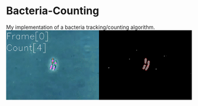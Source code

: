 # Bacteria-Counting
My implementation of a bacteria tracking/counting algorithm. 
![](filtered_bacteria.gif)

